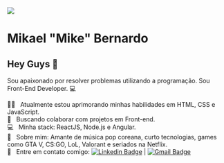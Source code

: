 <img width="auto" src="https://media-exp1.licdn.com/dms/image/C4D16AQG2vLd5LliVpA/profile-displaybackgroundimage-shrink_200_800/0?e=1602115200&v=beta&t=33u6eHi7MB8Pxn85a3bHb812LOCvaG9BQKz4-2j9vVc">

# Mikael "Mike" Bernardo

## Hey Guys 👋
Sou apaixonado por resolver problemas utilizando a programação.
Sou Front-End Developer. :computer:

 👨‍💻 &nbsp; Atualmente estou aprimorando minhas habilidades em HTML, CSS e JavaScript.
 <br/> :purple_heart: &nbsp; Buscando colaborar com projetos em Front-end.
 <br/> :computer: &nbsp; Minha stack: ReactJS, Node.js e Angular.
 <br/> 💬  &nbsp; Sobre mim: Amante de música pop coreana, curto tecnologias, games como GTA V, CS:GO, LoL, Valorant e seriados na Netflix.
 <br/> :email: &nbsp; Entre em contato comigo: [![Linkedin Badge](https://img.shields.io/badge/-Mikael_Bernardo-blue?style=flat-square&logo=Linkedin&logoColor=white&link=https://www.linkedin.com/in/mikael-bernardo/)](https://www.linkedin.com/in/mikael-bernardo/) 
| 
[![Gmail Badge](https://img.shields.io/badge/-mikaelbfsousa@gmail.com-c14438?style=flat-square&logo=Gmail&logoColor=white&link=mailto:mikaelbfsousa@gmail.com)](mailto:mikaelbfsousa@gmail.com)
